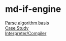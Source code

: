 # md-if-engine


[Parse algorithm basis](https://eloquentjavascript.net/1st_edition/chapter6.html#p90fad98)  
[Case Study](https://www.sitepoint.com/optimizing-league-commonmark-blackfire-io/)  
[Interpreter/Compiler](https://ruslanspivak.com/lsbasi-part1/)  

